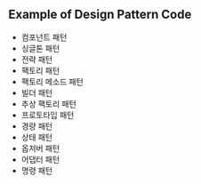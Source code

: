## Example of Design Pattern Code

- 컴포넌트 패턴
- 싱글톤 패턴
- 전략 패턴
- 팩토리 패턴
- 팩토리 메소드 패턴
- 빌더 패턴
- 추상 팩토리 패턴
- 프로토타입 패턴
- 경량 패턴
- 상태 패턴
- 옵저버 패턴
- 어댑터 패턴
- 명령 패턴